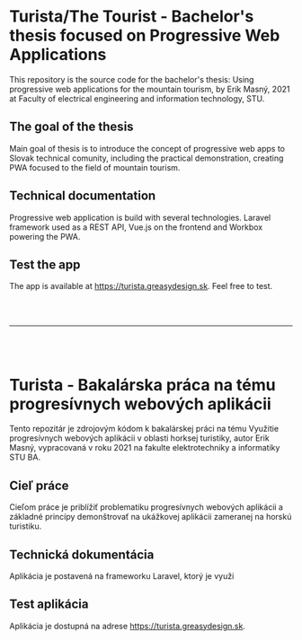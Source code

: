# Turista/The Tourist - Bachelor's thesis focused on Progressive Web Applications
This repository is the source code for the bachelor's thesis: Using progressive web applications for the mountain tourism, by Erik Masný, 2021 at Faculty of electrical engineering and information technology, STU.

## The goal of the thesis
Main goal of thesis is to introduce the concept of progressive web apps to Slovak technical comunity, including the practical demonstration, creating PWA focused to the field of mountain tourism.

## Technical documentation
Progressive web application is build with several technologies. Laravel framework used as a REST API, Vue.js on the frontend and Workbox powering the PWA.

## Test the app
The app is available at https://turista.greasydesign.sk. Feel free to test.

<br>
<br>

-----
<br>
<br>

# Turista - Bakalárska práca na tému progresívnych webových aplikácii
Tento repozitár je zdrojovým kódom k bakalárskej práci na tému Využitie progresívnych webových aplikácii v oblasti horksej turistiky, autor Erik Masný, vypracovaná v roku 2021 na fakulte elektrotechniky a informatiky STU BA.

## Cieľ práce
Cieľom práce je priblížiť problematiku progresívnych webových aplikácii a základné princípy demonštrovať na ukážkovej aplikácii zameranej na horskú turistiku.

## Technická dokumentácia
Aplikácia je postavená na frameworku Laravel, ktorý je využi

## Test aplikácia
Aplikácia je dostupná na adrese https://turista.greasydesign.sk.